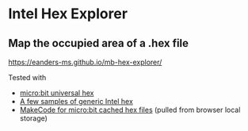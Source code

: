 # Intel Hex Explorer

## Map the occupied area of a .hex file

https://eanders-ms.github.io/mb-hex-explorer/


Tested with
* [micro:bit universal hex](https://tech.microbit.org/software/spec-universal-hex/)
* [A few samples of generic Intel hex](https://en.wikipedia.org/wiki/Intel_HEX)
* [MakeCode for micro:bit cached hex files](https://makecode.microbit.org) (pulled from browser local storage)

